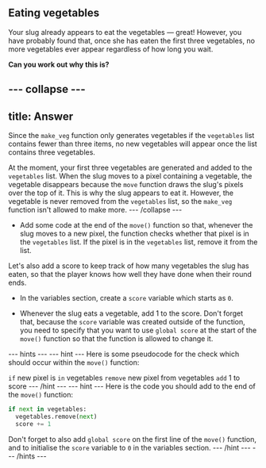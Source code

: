 ## Eating vegetables

Your slug already appears to eat the vegetables — great! However, you have probably found that, once she has eaten the first three vegetables, no more vegetables ever appear regardless of how long you wait.

**Can you work out why this is?**

--- collapse ---
---
title: Answer
---
Since the `make_veg` function only generates vegetables if the `vegetables` list contains fewer than three items, no new vegetables will appear once the list contains three vegetables.

At the moment, your first three vegetables are generated and added to the `vegetables` list. When the slug moves to a pixel containing a vegetable, the vegetable disappears because the `move` function draws the slug's pixels over the top of it. This is why the slug appears to eat it. However, the vegetable is never removed from the `vegetables` list, so the `make_veg` function isn't allowed to make more. --- /collapse ---

+ Add some code at the end of the `move()` function so that, whenever the slug moves to a new pixel, the function checks whether that pixel is in the `vegetables` list. If the pixel is in the `vegetables` list, remove it from the list.

Let's also add a score to keep track of how many vegetables the slug has eaten, so that the player knows how well they have done when their round ends.

+ In the variables section, create a `score` variable which starts as `0`.

+ Whenever the slug eats a vegetable, add 1 to the score. Don't forget that, because the `score` variable was created outside of the function, you need to specify that you want to use `global score` at the start of the `move()` function so that the function is allowed to change it.

--- hints --- --- hint --- Here is some pseudocode for the check which should occur within the `move()` function:

`if` new pixel is `in` vegetables `remove` new pixel from vegetables `add` 1 to score --- /hint --- --- hint --- Here is the code you should add to the end of the `move()` function:

```python
if next in vegetables:
  vegetables.remove(next)
  score += 1
```

Don't forget to also add `global score` on the first line of the `move()` function, and to initialise the `score` variable to `0` in the variables section. --- /hint --- --- /hints ---
